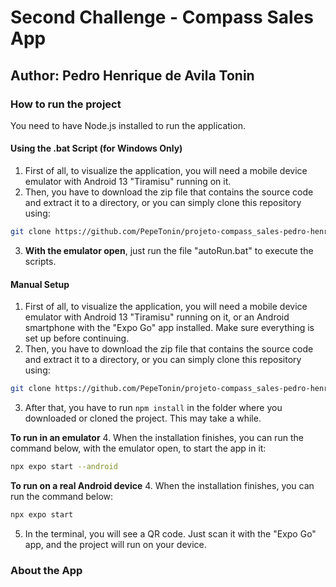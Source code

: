 # Second Challenge - Compass Sales App
## Author: Pedro Henrique de Avila Tonin

### How to run the project
You need to have Node.js installed to run the application.
#### Using the .bat Script (for Windows Only)
1. First of all, to visualize the application, you will need a mobile device emulator with Android 13 "Tiramisu" running on it.
2. Then, you have to download the zip file that contains the source code and extract it to a directory, or you can simply clone this repository using:
```bash
git clone https://github.com/PepeTonin/projeto-compass_sales-pedro-henrique-de-avila-tonin-squad07.git
```

3. **With the emulator open**, just run the file "autoRun.bat" to execute the scripts.


#### Manual Setup
1. First of all, to visualize the application, you will need a mobile device emulator with Android 13 "Tiramisu" running on it, or an Android smartphone with the "Expo Go" app installed. Make sure everything is set up before continuing.
2. Then, you have to download the zip file that contains the source code and extract it to a directory, or you can simply clone this repository using:
```bash
git clone https://github.com/PepeTonin/projeto-compass_sales-pedro-henrique-de-avila-tonin-squad07.git
```
3. After that, you have to run `npm install` in the folder where you downloaded or cloned the project. This may take a while.

**To run in an emulator**
4. When the installation finishes, you can run the command below, with the emulator open, to start the app in it:
```bash
npx expo start --android
```

**To run on a real Android device**
4. When the installation finishes, you can run the command below:
```bash
npx expo start
```
5. In the terminal, you will see a QR code. Just scan it with the "Expo Go" app, and the project will run on your device.

### About the App
